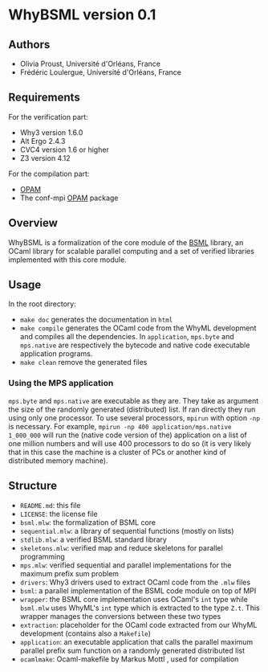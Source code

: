 # WhyBSML version 0.1

## Authors

- Olivia Proust, Université d'Orléans, France
- Frédéric Loulergue, Université d'Orléans, France

## Requirements

For the verification part:

- Why3 version 1.6.0
- Alt Ergo 2.4.3
- CVC4 version 1.6 or higher
- Z3 version 4.12

For the compilation part:

- [OPAM](https://opam.ocaml.org)
- The conf-mpi [OPAM](https://opam.ocaml.org) package

## Overview

WhyBSML is a formalization of the core module of the [BSML](https://bsml-lang.github.io) library, an OCaml library for scalable parallel computing and a set of verified libraries implemented with this core module.

## Usage

In the root directory:

- `make doc` generates the documentation in `html` 
- `make compile` generates the OCaml code from the WhyML development and compiles all the dependencies. In `application`, `mps.byte` and `mps.native` are respectively the bytecode and native code executable application programs.
- `make clean` remove the generated files

### Using the MPS application

`mps.byte` and `mps.native` are executable as they are. They take as argument the size of the randomly generated (distributed) list. If ran directly they run using only one processor. To use several processors, `mpirun` with option `-np` is necessary. For example, `mpirun -np 400 application/mps.native 1_000_000` will run the (native code version of the) application on a list of one million numbers and will use 400 processors to do so (it is very likely that in this case the machine is a cluster of PCs or another kind of distributed memory machine).

## Structure

- `README.md`: this file
- `LICENSE`: the license file
- `bsml.mlw`: the formalization of BSML core
- `sequential.mlw`: a library of sequential functions (mostly on lists)
- `stdlib.mlw`: a verified BSML standard library
- `skeletons.mlw`: verified map and reduce skeletons for parallel programming
- `mps.mlw`: verified sequential and parallel implementations for the maximum prefix sum problem
- `drivers`: Why3 drivers used to extract OCaml code from the `.mlw` files
- `bsml`: a parallel implementation of the BSML code module on top of MPI
- `wrapper`: the BSML core implementation uses OCaml's `int` type while `bsml.mlw` uses WhyML's `int` type which is extracted to the type `Z.t`. This wrapper manages the conversions between these two types
- `extraction`: placeholder for the OCaml code extracted from our WhyML development (contains also a `Makefile`)
- `application`: an executable application that calls the parallel maximum parallel prefix sum function on a randomly generated distributed list
- `ocamlmake`: Ocaml-makefile by Markus Mottl , used for compilation
